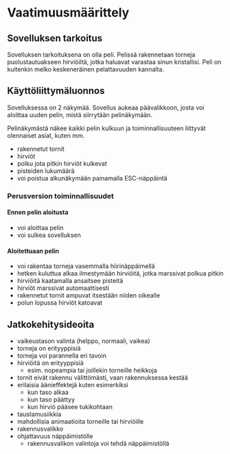 # Vaatimuusmäärittely
## Sovelluksen tarkoitus

  Sovelluksen tarkoituksena on olla peli. Pelissä rakennetaan torneja puolustautuakseen hirviöiltä, jotka haluavat varastaa sinun kristallisi. Peli on kuitenkin melko keskeneräinen pelattavuuden kannalta.

## Käyttöliittymäluonnos

Sovelluksessa on 2 näkymää. Sovellus aukeaa päävalikkoon, josta voi aloittaa uuden pelin, mistä siirrytään pelinäkymään.

  Pelinäkymästä näkee kaikki pelin kulkuun ja toiminnallisuuteen liittyvät olennaiset asiat, kuten mm.
- rakennetut tornit
- hirviöt
- polku jota pitkin hirviöt kulkevat
- pisteiden lukumäärä
- voi poistua alkunäkymään painamalla ESC-näppäintä

### Perusversion toiminnallisuudet

#### Ennen pelin aloitusta
- voi aloittaa pelin
- voi sulkea sovelluksen

#### Aloitettuaan pelin
- voi rakentaa torneja vasemmalla hiirinäppäimellä
- hetken kuluttua alkaa ilmestymään hirviöitä, jotka marssivat polkua pitkin
- hirviöitä kaatamalla ansaitsee pisteitä
- hirviöt marssivat automaattisesti 
- rakennetut tornit ampuvat itsestään niiden oikealle
- polun lopussa hirviöt katoavat

## Jatkokehitysideoita

- vaikeustason valinta (helppo, normaali, vaikea)
- torneja on erityyppisiä
- torneja voi parannella eri tavoin
- hirviöitä on erityyppisiä
  - esim. nopeampia tai joillekin torneille heikkoja
- tornit eivät rakennu välittömästi, vaan rakennuksessa kestää
- erilaisia äänieffektejä kuten esimerkiksi
  - kun taso alkaa
  - kun taso päättyy
  - kun hirviö pääsee tukikohtaan
- taustamusiikkia
- mahdollisia animaatioita torneille tai hirviöille
- rakennusvalikko
- ohjattavuus näppäimistölle 
  - rakennusvalikon valintoja voi tehdä näppäimistöllä
